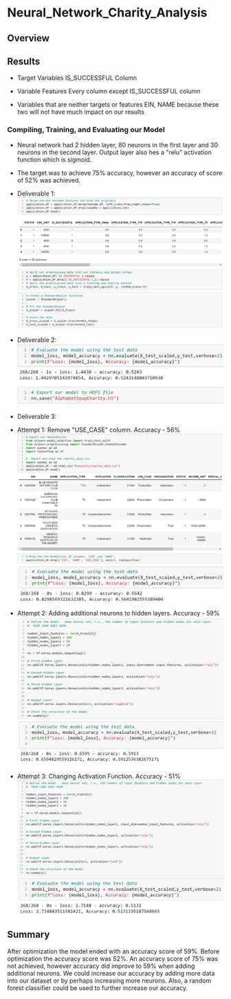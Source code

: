 # Neural_Network_Charity_Analysis

## Overview

## Results

* Target Variables
IS_SUCCESSFUL Column

* Variable Features
Every column except IS_SUCCESSFUL column

* Variables that are neither targets or features
EIN, NAME because these two will not have much impact on our results

### Compiling, Training, and Evaluating our Model
* Neural network had 2 hidden layer, 80 neurons in the first layer and 30 neurons in the second layer. Output layer also hes a "relu"  activation function which is sigmoid.
* The target was to achieve 75% accuracy, however an accuracy of score of 52% was achieved.

* Deliverable 1:
![Del1](https://raw.githubusercontent.com/damansandhu/Neural_Network_Charity_Analysis/main/Resources/Del1.png)

* Deliverable 2:
![Del2](https://raw.githubusercontent.com/damansandhu/Neural_Network_Charity_Analysis/main/Resources/Del2.png)

* Deliverable 3:
* Attempt 1: Remove "USE_CASE" column. Accuracy - 56%
![Del31](https://raw.githubusercontent.com/damansandhu/Neural_Network_Charity_Analysis/main/Resources/Del3_1.png)
![Del32](https://raw.githubusercontent.com/damansandhu/Neural_Network_Charity_Analysis/main/Resources/Del3_1_2.png)
* Attempt 2: Adding additional neurons to hidden layers. Accuracy - 59%
![Del33](https://raw.githubusercontent.com/damansandhu/Neural_Network_Charity_Analysis/main/Resources/Del3_2_1.png)
![Del34](https://raw.githubusercontent.com/damansandhu/Neural_Network_Charity_Analysis/main/Resources/Del3_2_2.png)
* Attempt 3: Changing Activation Function. Accuracy - 51%
![Del35](https://raw.githubusercontent.com/damansandhu/Neural_Network_Charity_Analysis/main/Resources/Del3_3_1.png)
![Del36](https://raw.githubusercontent.com/damansandhu/Neural_Network_Charity_Analysis/main/Resources/Del3_3_2.png)

## Summary
After optimization the model ended with an accuracy score of 59%. Before optimization the accuracy score was 52%. An accuracy score of 75% was not achieved, however accuracy did improve to 59% when adding additional neurons. We could increase our accuracy by adding more data into our dataset or by perhaps increasing more neurons. Also, a random forest classifier could be used to further increase our accuracy.
